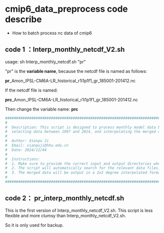 # cmip6_data_preprocess code describe

- How to batch process nc data of cmip6


## code 1 ：Interp_monthly_netcdf_V2.sh

usage: sh Interp_monthly_netcdf.sh "pr"

"pr" is the **variable name**, because the netcdf file is named as follows:

**pr**_Amon_IPSL-CM6A-LR_historical_r1i1p1f1_gr_185001-201412.nc

If the netcdf file is named:

**prc**_Amon_IPSL-CM6A-LR_historical_r1i1p1f1_gr_185001-201412.nc

Then change the variable name: **prc**

```bash
#########################################################################################################################
#                                                                                                                       #
#  Description: This script is designed to process monthly model data by merging multiple files of the same model,      #
#  selecting data between 1997 and 2014, and interpolating the merged data to a 2x2 degree grid.                        #
#                                                                                                                       #
#  Author: Xianpu Ji                                                                                                    #
#  Email: xianpuji@hhu.edu.cn                                                                                           #
#  Date: 2024/12/04                                                                                                     #
#                                                                                                                       #
#  Instructions:                                                                                                        #
#  1. Make sure to provide the correct input and output directories when running this script.                           #
#  2. The script will automatically search for the relevant data files, merge them, and apply the necessary filters.    #
#  3. The merged data will be output in a 2x2 degree interpolated format.                                               #
#                                                                                                                       #
#########################################################################################################################
```

## code 2： pr_interp_monthly_netcdf.sh

This is the first version of Interp_monthly_netcdf_V2.sh. This script is less flexible and more clumsy than Interp_monthly_netcdf_V2.sh.

So it is only used for backup.
